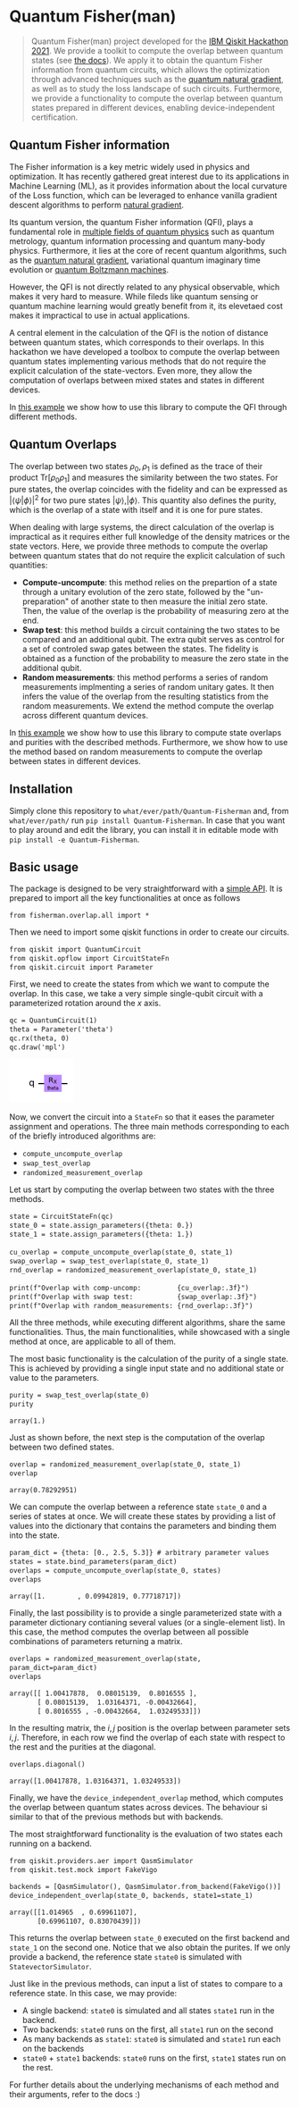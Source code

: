# Quantum Fisher(man)
> Quantum Fisher(man) project developed for the <a href='https://qiskithackathoneurope.bemyapp.com'>IBM Qiskit Hackathon 2021</a>. We provide a toolkit to compute the overlap between quantum states (see <a href='https://borjarequena.github.io/Quantum-Fisherman/'>the docs</a>). We apply it to obtain the quantum Fisher information from quantum circuits, which allows the optimization through advanced techniques such as the <a href='https://quantum-journal.org/papers/q-2020-05-25-269/pdf/'> quantum natural gradient</a>, as well as to study the loss landscape of such circuits. Furthermore, we provide a functionality to compute the overlap between quantum states prepared in different devices, enabling device-independent certification. 


## Quantum Fisher information

The Fisher information is a key metric widely used in physics and optimization. It has recently gathered great interest due to its applications in Machine Learning (ML), as it provides information about the local curvature of the Loss function, which can be leveraged to enhance vanilla gradient descent algorithms to perform [natural gradient](https://direct.mit.edu/neco/article/10/2/251/6143/Natural-Gradient-Works-Efficiently-in-Learning).

Its quantum version, the quantum Fisher information (QFI), plays a fundamental role in [multiple fields of quantum physics](https://arxiv.org/abs/2103.15191) such as quantum metrology, quantum information processing and quantum many-body physics. Furthermore, it lies at the core of recent quantum algorithms, such as the [quantum natural gradient](https://quantum-journal.org/papers/q-2020-05-25-269/pdf/), variational quantum imaginary time evolution or [quantum Boltzmann machines](https://journals.aps.org/prx/abstract/10.1103/PhysRevX.8.021050).

However, the QFI is not directly related to any physical observable, which makes it very hard to measure. While fileds like quantum sensing or quantum machine learning would greatly benefit from it, its elevetaed cost makes it impractical to use in actual applications. 

A central element in the calculation of the QFI is the notion of distance between quantum states, which corresponds to their overlaps. In this hackathon we have developed a toolbox to compute the overlap between quantum states implementing various methods that do not require the explicit calculation of the state-vectors. Even more, they allow the computation of overlaps between mixed states and states in different devices. 

In [this example](https://borjarequena.github.io/Quantum-Fisherman/examples.qfi.html) we show how to use this library to compute the QFI through different methods.

## Quantum Overlaps

The overlap between two states $\rho_0, \rho_1$ is defined as the trace of their product $\text{Tr}\left[\rho_0\rho_1\right]$ and measures the similarity between the two states. For pure states, the overlap coincides with the fidelity and can be expressed as $|\langle\psi|\phi\rangle|^2$ for two pure states $|\psi\rangle, |\phi\rangle$. This quantity also defines the purity, which is the overlap of a state with itself and it is one for pure states. 

When dealing with large systems, the direct calculation of the overlap is impractical as it requires either full knowledge of the density matrices or the state vectors. Here, we provide three methods to compute the overlap between quantum states that do not require the explicit calculation of such quantities:

- **Compute-uncompute**: this method relies on the prepartion of a state through a unitary evolution of the zero state, followed by the "un-preparation" of another state to then measure the initial zero state. Then, the value of the overlap is the probability of measuring zero at the end. 
- **Swap test**: this method builds a circuit containing the two states to be compared and an additional qubit. The extra qubit serves as control for a set of controled swap gates between the states. The fidelity is obtained as a function of the probability to measure the zero state in the additional qubit. 
- **Random measurements**: this method performs a series of random measurements implmenting a series of random unitary gates. It then infers the value of the overlap from the resulting statistics from the random measurements. We extend the method compute the overlap across different quantum devices.

In [this example](https://borjarequena.github.io/Quantum-Fisherman/examples.di_certification.html) we show how to use this library to compute state overlaps and purities with the described methods. Furthermore, we show how to use the method based on random measurements to compute the overlap between states in different devices. 

## Installation

Simply clone this repository to `what/ever/path/Quantum-Fisherman` and, from `what/ever/path/` run `pip install Quantum-Fisherman`. In case that you want to play around and edit the library, you can install it in editable mode with `pip install -e Quantum-Fisherman`.

## Basic usage

The package is designed to be very straightforward with a [simple API](https://borjarequena.github.io/Quantum-Fisherman/). It is prepared to import all the key functionalities at once as follows

```
from fisherman.overlap.all import *
```

Then we need to import some qiskit functions in order to create our circuits.

```
from qiskit import QuantumCircuit
from qiskit.opflow import CircuitStateFn
from qiskit.circuit import Parameter
```

First, we need to create the states from which we want to compute the overlap. In this case, we take a very simple single-qubit circuit with a parameterized rotation around the $x$ axis. 

```
qc = QuantumCircuit(1)
theta = Parameter('theta')
qc.rx(theta, 0)
qc.draw('mpl')
```




![png](docs/images/output_8_0.png)



Now, we convert the circuit into a `StateFn` so that it eases the parameter assignment and operations. The three main methods corresponding to each of the briefly introduced algorithms are: 
- `compute_uncompute_overlap`
- `swap_test_overlap`
- `randomized_measurement_overlap`

Let us start by computing the overlap between two states with the three methods.

```
state = CircuitStateFn(qc)
state_0 = state.assign_parameters({theta: 0.})
state_1 = state.assign_parameters({theta: 1.})

cu_overlap = compute_uncompute_overlap(state_0, state_1)
swap_overlap = swap_test_overlap(state_0, state_1)
rnd_overlap = randomized_measurement_overlap(state_0, state_1)

print(f"Overlap with comp-uncomp:         {cu_overlap:.3f}")
print(f"Overlap with swap test:           {swap_overlap:.3f}") 
print(f"Overlap with random_measurements: {rnd_overlap:.3f}")
```

All the three methods, while executing different algorithms, share the same functionalities. Thus, the main functionalities, while showcased with a single method at once, are applicable to all of them.

The most basic functionality is the calculation of the purity of a single state. This is achieved by providing a single input state and no additional state or value to the parameters. 

```
purity = swap_test_overlap(state_0)
purity
```




    array(1.)



Just as shown before, the next step is the computation of the overlap between two defined states. 

```
overlap = randomized_measurement_overlap(state_0, state_1)
overlap
```




    array(0.78292951)



We can compute the overlap between a reference state `state_0` and a series of states at once. We will create these states by providing a list of values into the dictionary that contains the parameters and binding them into the state. 

```
param_dict = {theta: [0., 2.5, 5.3]} # arbitrary parameter values
states = state.bind_parameters(param_dict)
overlaps = compute_uncompute_overlap(state_0, states)
overlaps
```




    array([1.        , 0.09942819, 0.77718717])



Finally, the last possibility is to provide a single parameterized state with a parameter dictionary contianing several values (or a single-element list). In this case, the method computes the overlap between all possible combinations of parameters returning a matrix. 

```
overlaps = randomized_measurement_overlap(state, param_dict=param_dict)
overlaps
```




    array([[ 1.00417878,  0.08015139,  0.8016555 ],
           [ 0.08015139,  1.03164371, -0.00432664],
           [ 0.8016555 , -0.00432664,  1.03249533]])



In the resulting matrix, the $i,j$ position is the overlap between parameter sets $i,j$. Therefore, in each row we find the overlap of each state with respect to the rest and the purities at the diagonal.

```
overlaps.diagonal()
```




    array([1.00417878, 1.03164371, 1.03249533])



Finally, we have the `device_independent_overlap` method, which computes the overlap between quantum states across devices. The behaviour si similar to that of the previous methods but with backends. 

The most straightforward functionality is the evaluation of two states each running on a backend. 

```
from qiskit.providers.aer import QasmSimulator
from qiskit.test.mock import FakeVigo
```

```
backends = [QasmSimulator(), QasmSimulator.from_backend(FakeVigo())]
device_independent_overlap(state_0, backends, state1=state_1)
```




    array([[1.014965  , 0.69961107],
           [0.69961107, 0.83070439]])



This returns the overlap between `state_0` executed on the first backend and `state_1` on the second one. Notice that we also obtain the purites. If we only provide a backend, the reference state `state0` is simulated with `StatevectorSimulator`. 

Just like in the previous methods, can input a list of states to compare to a reference state. In this case, we may provide: 
- A single backend: `state0` is simulated and all states `state1` run in the backend.
- Two backends: `state0` runs on the first, all `state1` run on the second
- As many backends as `state1`: `state0` is simulated and `state1` run each on the backends
- `state0` + `state1` backends: `state0` runs on the first, `state1` states run on the rest. 

For further details about the underlying mechanisms of each method and their arguments, refer to the docs :) 
